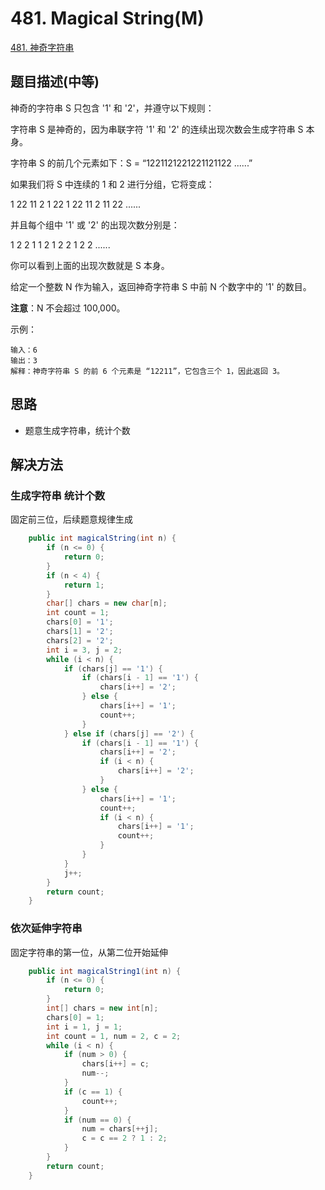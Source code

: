 
# 481. Magical String(M)

[481. 神奇字符串](https://leetcode-cn.com/problems/magical-string/)

## 题目描述(中等)

神奇的字符串 S 只包含 '1' 和 '2'，并遵守以下规则：

字符串 S 是神奇的，因为串联字符 '1' 和 '2' 的连续出现次数会生成字符串 S 本身。

字符串 S 的前几个元素如下：S = “1221121221221121122 ......”

如果我们将 S 中连续的 1 和 2 进行分组，它将变成：

1 22 11 2 1 22 1 22 11 2 11 22 ......

并且每个组中 '1' 或 '2' 的出现次数分别是：

1 2 2 1 1 2 1 2 2 1 2 2 ......

你可以看到上面的出现次数就是 S 本身。

给定一个整数 N 作为输入，返回神奇字符串 S 中前 N 个数字中的 '1' 的数目。

**注意**：N 不会超过 100,000。

示例：
```
输入：6
输出：3
解释：神奇字符串 S 的前 6 个元素是 “12211”，它包含三个 1，因此返回 3。
```

## 思路

- 题意生成字符串，统计个数

## 解决方法

### 生成字符串 统计个数

固定前三位，后续题意规律生成

```java
    public int magicalString(int n) {
        if (n <= 0) {
            return 0;
        }
        if (n < 4) {
            return 1;
        }
        char[] chars = new char[n];
        int count = 1;
        chars[0] = '1';
        chars[1] = '2';
        chars[2] = '2';
        int i = 3, j = 2;
        while (i < n) {
            if (chars[j] == '1') {
                if (chars[i - 1] == '1') {
                    chars[i++] = '2';
                } else {
                    chars[i++] = '1';
                    count++;
                }
            } else if (chars[j] == '2') {
                if (chars[i - 1] == '1') {
                    chars[i++] = '2';
                    if (i < n) {
                        chars[i++] = '2';
                    }
                } else {
                    chars[i++] = '1';
                    count++;
                    if (i < n) {
                        chars[i++] = '1';
                        count++;
                    }
                }
            }
            j++;
        }
        return count;
    }
```

### 依次延伸字符串

固定字符串的第一位，从第二位开始延伸

```java
    public int magicalString1(int n) {
        if (n <= 0) {
            return 0;
        }
        int[] chars = new int[n];
        chars[0] = 1;
        int i = 1, j = 1;
        int count = 1, num = 2, c = 2;
        while (i < n) {
            if (num > 0) {
                chars[i++] = c;
                num--;
            }
            if (c == 1) {
                count++;
            }
            if (num == 0) {
                num = chars[++j];
                c = c == 2 ? 1 : 2;
            }
        }
        return count;
    }
```